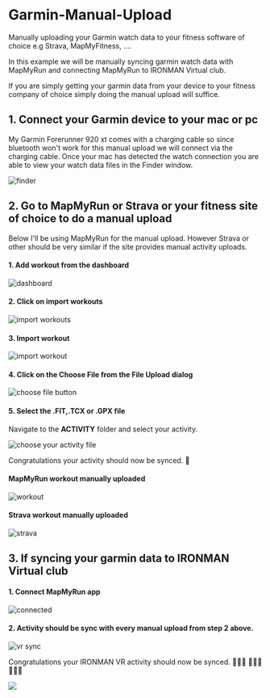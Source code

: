 # Garmin-Manual-Upload

Manually uploading your Garmin watch data to your fitness software of choice e.g Strava, MapMyFitness, ....

In this example we will be manually syncing garmin watch data with MapMyRun and connecting MapMyRun to IRONMAN Virtual club. 

If you are simply getting your garmin data from your device to your fitness company of choice simply doing the manual upload will suffice. 

## 1. Connect your Garmin device to your mac or pc

My Garmin Forerunner 920 xt comes with a charging cable so since bluetooth won't work for this manual upload we will connect via the charging cable. Once your mac has detected the watch connection you are able to view your watch data files in the Finder window. 

![finder](Assets/finder.png)

## 2. Go to MapMyRun or Strava or your fitness site of choice to do a manual upload

Below I'll be using MapMyRun for the manual upload. However Strava or other should be very similar if the site provides manual activity uploads.

#### 1. Add workout from the dashboard 

![dashboard](Assets/mapmyrun-add-workout.png)


#### 2. Click on import workouts 

![import workouts](Assets/mapmyrun-import-workouts.png)

#### 3. Import workout 

![import workout](Assets/mapmyrun-import-workouts-2)

#### 4. Click on the Choose File from the File Upload dialog 

![choose file button](Assets/mapmyrun-choose-file.png)


#### 5. Select the .FIT,.TCX or .GPX file

Navigate to the **ACTIVITY** folder and select your activity.

![choose your activity file](Assets/choose-your-workout-file.png)

Congratulations your activity should now be synced. 🥳

#### MapMyRun workout manually uploaded

![workout](Assets/mapmyrun-workout.png)

#### Strava workout manually uploaded

![strava](Assets/strava.png)

## 3. If syncing your garmin data to IRONMAN Virtual club 

#### 1. Connect MapMyRun app 

![connected](Assets/mapmyrun-connected.png)

#### 2. Activity should be sync with every manual upload from step 2 above. 

![vr sync](Assets/ironman-activity-sync.png)

Congratulations your IRONMAN VR activity should now be synced. 🏃🏾‍♂️ 🚴🏾‍♂️ 🏃🏾‍♂️

![](Assets/ironman-vr-16.png)



